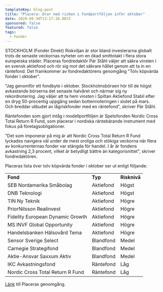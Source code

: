 ```yaml
---
templateKey: blog-post
title: "Placera: Drar ned risken i fondportföljen inför oktober"
date: 2020-09-30T13:17:18.887Z
sponsored: false
featured: false
tags:
  - Fonder
---
```

<!--StartFragment-->

STOCKHOLM (Fonder Direkt) Riskviljan är stor bland investerarna globalt trots de senaste veckornas nyheter om en ökad smittotakt i flera stora europeiska städer. Placeras fondredaktör Pär Ståhl väljer att säkra vinsten i en svensk aktiefond och rör sig mot det säkrare hållet genom att ta in en räntefond. Det framkommer av fondredaktörens genomgång "Tolv köpvärda fonder i oktober".

"Jag genomför ett fondbyte i oktober. Stockholmsbörsen hör till de högst avkastande börserna det senaste halvåret och närmar sig ny rekordnotering. Jag väljer att ta hem vinsten i Spiltan Aktiefond Stabil efter en dryg 50-procentig uppgång sedan bottennoteringen i slutet på mars. Och breddar utbudet av lågriskfonder med en räntefond", skriver Pär Ståhl.

Räntefonden som gjort intåg i modellportföljen är Spetsfonden Nordic Cross Total Return R Fund, som placerar i nordiska räntebärande instrument med fokus på företagsobligationer.

"Det som imponerar på mig är att Nordic Cross Total Return R Fund lyckades navigera väl under de mest oroliga och stökiga veckorna när flera av konkurrenternas fonder var stängda för handel. I år är fondens avkastning 2,3 procent, vilket är betydligt bättre än kategorisnittet", skriver fondredaktören.

Placeras lista över tolv köpvärda fonder i oktober ser ut enligt följande:

|                                  |           |              |
| -------------------------------- | --------- | ------------ |
| **Fond**                         | **Typ**   | **Risknivå** |
| SEB Nordamerika Småbolag         | Aktiefond | Högst        |
| DNB Teknologi                    | Aktiefond | Högst        |
| TIN Ny Teknik                    | Aktiefond | Högre        |
| PriorNilsson Realinvest          | Aktiefond | Högre        |
| Fidelity European Dynamic Growth | Aktiefond | Högre        |
| MS INVF Global Opportunity       | Aktiefond | Högre        |
| Handelsbanken Hälsovård Tema     | Aktiefond | Högre        |
| Sensor Sverige Select            | Blandfond | Medel        |
| Carnegie Strategifond            | Blandfond | Medel        |
| Aktie-Ansvar Saxxum Aktiv        | Blandfond | Medel        |
| IKC Avkastningsfond              | Räntefond | Låg          |
| Nordic Cross Total Return R Fund | Räntefond | Låg          |

[Länk](https://www.avanza.se/placera/redaktionellt/2020/09/30/tolv-kopvarda-fonder-i-oktober.html) till Placeras genomgång.

<!--EndFragment-->